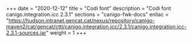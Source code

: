 +++
date        = "2020-12-12"
title       = "Codi font"
description = "Codi font canigo.integration.icc 2.3.1"
sections    = "canigo-fwk-docs"
enllac		= "https://hudson.intranet.gencat.cat/nexus/repository/canigo-maven2/cat/gencat/ctti/canigo.integration.icc/2.3.1/canigo.integration.icc-2.3.1-sources.jar"
weight		= 1
+++
